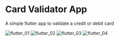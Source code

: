 # Card Validator App

A simple flutter app to validate a credit or debit card

![flutter_01](https://user-images.githubusercontent.com/49837673/97035075-6edfec80-1583-11eb-8645-03e34de7e6ac.png)
![flutter_02](https://user-images.githubusercontent.com/49837673/97035079-70111980-1583-11eb-8308-d075dbbb2c0a.png)
![flutter_03](https://user-images.githubusercontent.com/49837673/97035082-70a9b000-1583-11eb-844a-6d92aab32a57.png)
![flutter_04](https://user-images.githubusercontent.com/49837673/97035085-71424680-1583-11eb-843f-826c77b68c5a.png)
